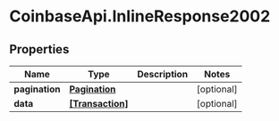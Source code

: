 # CoinbaseApi.InlineResponse2002

## Properties
Name | Type | Description | Notes
------------ | ------------- | ------------- | -------------
**pagination** | [**Pagination**](Pagination.md) |  | [optional] 
**data** | [**[Transaction]**](Transaction.md) |  | [optional] 



